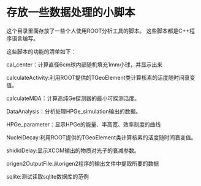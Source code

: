 存放一些数据处理的小脚本
===============

这个目录里面存放了一些个人使用ROOT分析工具的脚本。
这些脚本都是C++程序语言编写。

这些脚本的功能的清单如下：

cal_center：计算直径6cm球内部随机填充1mm小球，并显示出来

calculateActivity:利用ROOT提供的TGeoElement类计算核素的活度随时间衰变值。

calculateMDA：计算高纯Ge探测器的最小可探测活度。

DataAnalysis：分析处理HPGe_simulation输出的数据。

HPGe_parameter：显示HPGe的能量、半高宽、效率刻度的曲线

NucleiDecay:利用ROOT提供的TGeoElement类计算核素的活度随时间衰变值。

shidldDelay:显示XCOM输出的物质对光子的衰减参数。

origen2OutputFile:从origen2程序的输出文件中提取所要的数据

sqlite:测试读取sqlite数据库的范例
